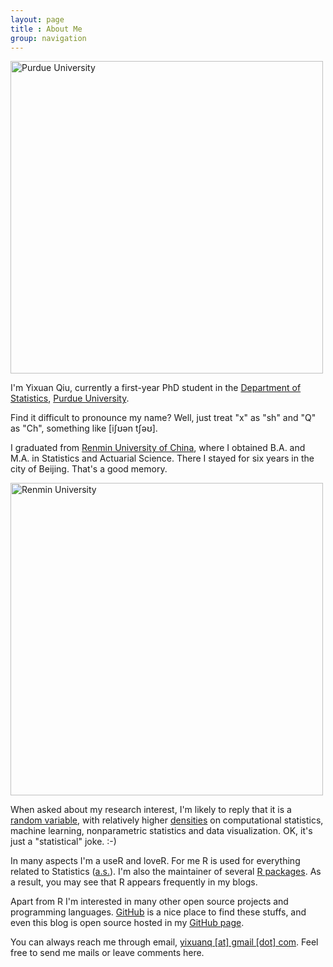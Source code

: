 ```yaml
---
layout: page
title : About Me
group: navigation
---
```


<p><a href="http://i.imgur.com/qaqnR.jpg" title="Purdue University"><img src="http://i.imgur.com/qaqnR.jpg" alt="Purdue University" class="aligncenter" width="500"/></a></p>

I'm Yixuan Qiu, currently a first-year PhD student in the
[Department of Statistics](http://www.stat.purdue.edu/), [Purdue University](http://www.purdue.edu/).

Find it difficult to pronounce my name? Well, just treat "x" as "sh" and "Q" as
"Ch", something like [iʃʊən tʃəʊ].

I graduated from [Renmin University of China](http://en.ruc.edu.cn/), where I obtained B.A. and M.A. in 
Statistics and Actuarial Science. There I stayed for six years in the city
of Beijing. That's a good memory.

<p><a href="http://i.imgur.com/feEFd.jpg" title="Seasons of RUC"><img src="http://i.imgur.com/feEFd.jpg" alt="Renmin University" class="aligncenter" width="500"/></a></p>

When asked about my research interest, I'm likely to reply that it is
a [random variable](http://en.wikipedia.org/wiki/Random_variable),
with relatively higher [densities](http://en.wikipedia.org/wiki/Probability_density_function)
on computational statistics, machine learning, nonparametric statistics and
data visualization. OK, it's just a "statistical" joke. :-)

In many aspects I'm a useR and loveR. For me R is used for everything related to
Statistics ([a.s.](http://en.wikipedia.org/wiki/Almost_surely)).
I'm also the maintainer of several [R packages](http://cran.r-project.org/web/packages/).
As a result, you may see that R appears frequently in my blogs.

Apart from R I'm interested in many other open source projects and programming
languages. [GitHub](https://github.com/) is a nice place to find these stuffs,
and even this blog is open source hosted in my [GitHub page](https://github.com/yixuan).

You can always reach me through email, [yixuanq [at] gmail [dot] com](#). Feel free to send
me mails or leave comments here.
